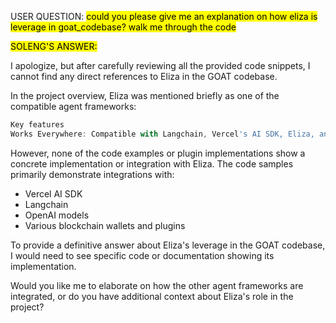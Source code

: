 USER QUESTION: <mark>could you please give me an explanation on how eliza is leverage in goat_codebase? walk me through the code</mark>

<mark>SOLENG'S ANSWER:</mark>

I apologize, but after carefully reviewing all the provided code snippets, I cannot find any direct references to Eliza in the GOAT codebase. 

In the project overview, Eliza was mentioned briefly as one of the compatible agent frameworks:

```typescript
Key features
Works Everywhere: Compatible with Langchain, Vercel's AI SDK, Eliza, and more.
```

However, none of the code examples or plugin implementations show a concrete implementation or integration with Eliza. The code samples primarily demonstrate integrations with:
- Vercel AI SDK
- Langchain
- OpenAI models
- Various blockchain wallets and plugins

To provide a definitive answer about Eliza's leverage in the GOAT codebase, I would need to see specific code or documentation showing its implementation. 

Would you like me to elaborate on how the other agent frameworks are integrated, or do you have additional context about Eliza's role in the project?